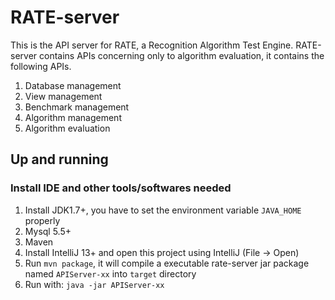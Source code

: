 # RATE-server

This is the API server for RATE, a Recognition Algorithm Test Engine. RATE-server contains APIs concerning only to algorithm
evaluation, it contains the following APIs.

1. Database management
2. View management
3. Benchmark management
4. Algorithm management
5. Algorithm evaluation

## Up and running

### Install IDE and other tools/softwares needed
1. Install JDK1.7+, you have to set the environment variable `JAVA_HOME` properly
2. Mysql 5.5+
3. Maven
4. Install IntelliJ 13+ and open this project using IntelliJ (File -> Open)
5. Run `mvn package`, it will compile a executable rate-server jar package named `APIServer-xx` into `target` directory
6. Run with: `java -jar APIServer-xx`
